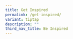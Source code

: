 ```yaml
---
title: Get Inspired
permalink: /get-inspired/
variant: tiptap
description: ""
third_nav_title: Be Inspired
---
```

